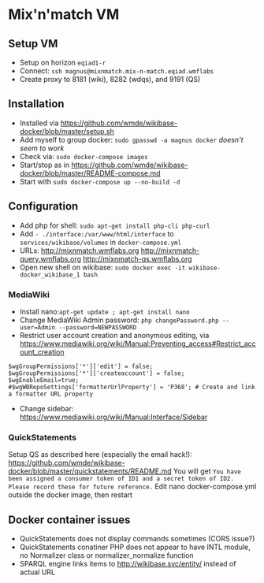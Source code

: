 # Mix'n'match VM

## Setup VM
* Setup on horizon `eqiad1-r`
* Connect: `ssh magnus@mixnmatch.mix-n-match.eqiad.wmflabs`
* Create proxy to 8181 (wiki), 8282 (wdqs), and 9191 (QS)

## Installation
* Installed via https://github.com/wmde/wikibase-docker/blob/master/setup.sh
* Add myself to group docker: `sudo gpasswd -a magnus docker` _doesn't seem to work_
* Check via: `sudo docker-compose images`
* Start/stop as in https://github.com/wmde/wikibase-docker/blob/master/README-compose.md
* Start with `sudo docker-compose up --no-build -d`

## Configuration
* Add php for shell: `sudo apt-get install php-cli php-curl`
* Add `- ./interface:/var/www/html/interface` to `services/wikibase/volumes` in `docker-compose.yml`
* URLs: http://mixnmatch.wmflabs.org http://mixnmatch-query.wmflabs.org http://mixnmatch-qs.wmflabs.org
* Open new shell on wikibase: `sudo docker exec -it wikibase-docker_wikibase_1 bash`

### MediaWiki
* Install nano:`apt-get update ; apt-get install nano`
* Change MediaWiki Admin password: `php changePassword.php --user=Admin --password=NEWPASSWORD`
* Restrict user account creation and anonymous editing, via https://www.mediawiki.org/wiki/Manual:Preventing_access#Restrict_account_creation
```
$wgGroupPermissions['*']['edit'] = false;
$wgGroupPermissions['*']['createaccount'] = false;
$wgEnableEmail=true;
#$wgWBRepoSettings['formatterUrlProperty'] = 'P368'; # Create and link a formatter URL property
```
* Change sidebar: https://www.mediawiki.org/wiki/Manual:Interface/Sidebar

### QuickStatements
Setup QS as described here (especially the email hack!): https://github.com/wmde/wikibase-docker/blob/master/quickstatements/README.md
You will get
`You have been assigned a consumer token of ID1 and a secret token of ID2. Please record these for future reference.`
Edit nano docker-compose.yml outside the docker image, then restart

## Docker container issues
* QuickStatements does not display commands sometimes (CORS issue?)
* QuickStatements conatiner PHP does not appear to have INTL module, no Normalizer class or normalizer_normalize function
* SPARQL engine links items to http://wikibase.svc/entity/ instead of actual URL
